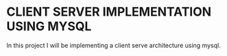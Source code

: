 # CLIENT SERVER IMPLEMENTATION USING MYSQL

In this project I will be implementing a client serve architecture using mysql.
